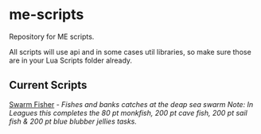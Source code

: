 # me-scripts
Repository for ME scripts.

All scripts will use api and in some cases util libraries, so make sure those are in your Lua Scripts folder already.

## Current Scripts
[Swarm Fisher](SwarmFisher.lua) - *Fishes and banks catches at the deap sea swarm Note: In Leagues this completes the 80 pt monkfish, 200 pt cave fish, 200 pt sail fish & 200 pt blue blubber jellies tasks.*
